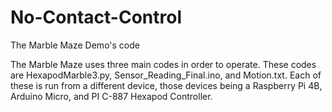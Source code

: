 # No-Contact-Control
The Marble Maze Demo's code

The Marble Maze uses three main codes in order to operate. These codes are HexapodMarble3.py, Sensor_Reading_Final.ino, and Motion.txt. Each of these is run from a different device, those devices being a Raspberry Pi 4B, Arduino Micro, and PI C-887 Hexapod Controller.

